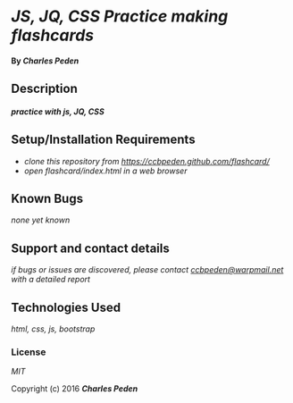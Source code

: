# _JS, JQ, CSS Practice making flashcards_

#### By _**Charles Peden**_

## Description

#### _practice with js, JQ, CSS_


## Setup/Installation Requirements

* _clone this repository from https://ccbpeden.github.com/flashcard/_
* _open flashcard/index.html in a web browser_


## Known Bugs

_none yet known_

## Support and contact details

_if bugs or issues are discovered, please contact ccbpeden@warpmail.net with a detailed report_

## Technologies Used

_html, css, js, bootstrap_

### License

*MIT*

Copyright (c) 2016 **_Charles Peden_**

